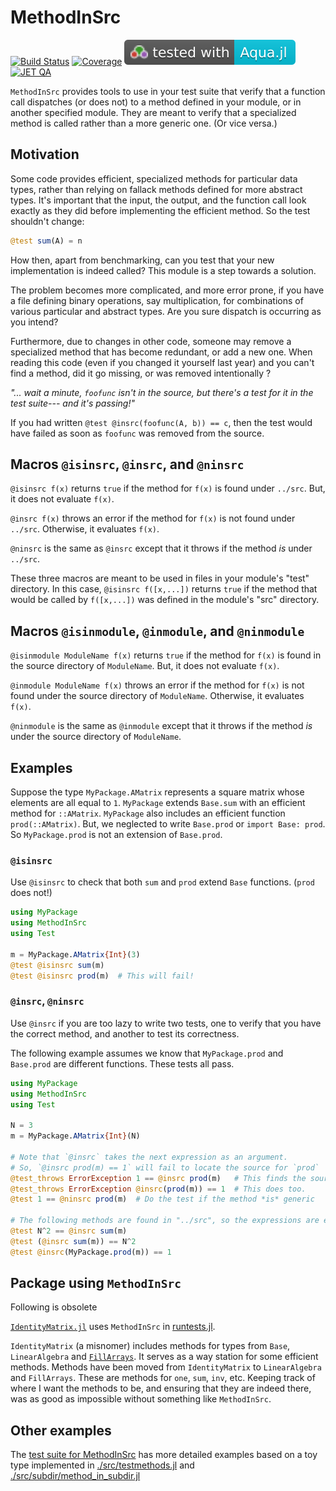 # MethodInSrc

[![Build Status](https://github.com/jlapeyre/MethodInSrc.jl/actions/workflows/CI.yml/badge.svg?branch=main)](https://github.com/jlapeyre/MethodInSrc.jl/actions/workflows/CI.yml?query=branch%3Amain)
[![Coverage](https://codecov.io/gh/jlapeyre/MethodInSrc.jl/branch/main/graph/badge.svg)](https://codecov.io/gh/jlapeyre/MethodInSrc.jl)
[![Aqua QA](https://raw.githubusercontent.com/JuliaTesting/Aqua.jl/main/badge.svg)](https://github.com/JuliaTesting/Aqua.jl)
[![JET QA](https://img.shields.io/badge/JET.jl-%E2%9C%88%EF%B8%8F-%23aa4444)](https://github.com/aviatesk/JET.jl)

`MethodInSrc` provides tools to use in your test suite that verify that
a function call dispatches (or does not) to a method defined in your module, or in another specified module.
They are meant to verify that a specialized method is called rather than a more generic one. (Or vice versa.)

## Motivation

Some code provides efficient, specialized methods for particular data types, rather than relying on fallack methods defined for more abstract types.
It's important that the input, the output, and the function call look exactly as they did before implementing the efficient method. So the test shouldn't change:
```julia
@test sum(A) = n
```
How then, apart from benchmarking, can you test that your new implementation is indeed called?
This module is a step towards a solution.

The problem becomes more complicated, and more error prone, if you have a file
defining binary operations, say multiplication, for combinations of various
particular and abstract types.  Are you sure dispatch is occurring as you intend?

Furthermore, due to changes in other code, someone may remove a specialized
method that has become redundant, or add a new one.  When reading this code
(even if you changed it yourself last year) and you can't find a method, did it
go missing, or was removed intentionally ?

_"... wait a minute, `foofunc` isn't in the source, but there's a test for it in the test suite--- and it's passing!"_

If you had written `@test @insrc(foofunc(A, b)) == c`, then the test would have failed as soon as `foofunc` was
removed from the source.

## Macros `@isinsrc`, `@insrc`, and `@ninsrc`

`@isinsrc f(x)` returns `true` if the method for `f(x)` is found under `../src`. But, it does not evaluate `f(x)`.

`@insrc f(x)` throws an error if the method for `f(x)` is not found under `../src`. Otherwise, it evaluates `f(x)`.

`@ninsrc` is the same as `@insrc` except that it throws if the method *is* under `../src`.

These three macros are meant to be used in files in your module's "test" directory.
In this case, `@isinsrc f([x,...])` returns `true` if the method that would be called by `f([x,...])` was defined
in the module's "src" directory.

## Macros `@isinmodule`, `@inmodule`, and `@ninmodule`

`@isinmodule ModuleName f(x)` returns `true` if the method for `f(x)` is found in the source directory
of `ModuleName`. But, it does not evaluate `f(x)`.

`@inmodule ModuleName f(x)` throws an error if the method for `f(x)` is not found under the source directory of `ModuleName`.
Otherwise, it evaluates `f(x)`.

`@ninmodule` is the same as `@inmodule` except that it throws if the method *is* under the source directory of `ModuleName`.

## Examples

Suppose the type `MyPackage.AMatrix` represents a square matrix whose elements are all equal to `1`.
`MyPackage` extends `Base.sum` with an efficient method for `::AMatrix`.
`MyPackage` also includes an efficient function `prod(::AMatrix)`.
But, we neglected to write `Base.prod` or `import Base: prod`.
So `MyPackage.prod` is not an extension of `Base.prod`.

### `@isinsrc`

Use `@isinsrc` to
check that both `sum` and `prod` extend `Base` functions. (`prod` does not!)
```julia
using MyPackage
using MethodInSrc
using Test

m = MyPackage.AMatrix{Int}(3)
@test @isinsrc sum(m)
@test @isinsrc prod(m)  # This will fail!
```

### `@insrc`, `@ninsrc`

Use `@insrc` if you are too lazy to write two tests,
one to verify that you have the correct method,
and another to test its correctness.

The following example assumes we know that `MyPackage.prod`
and `Base.prod` are different functions.
These tests all pass.
```julia
using MyPackage
using MethodInSrc
using Test

N = 3
m = MyPackage.AMatrix{Int}(N)

# Note that `@insrc` takes the next expression as an argument.
# So, `@insrc prod(m) == 1` will fail to locate the source for `prod`
@test_throws ErrorException 1 == @insrc prod(m)   # This finds the source for the method.
@test_throws ErrorException @insrc(prod(m)) == 1  # This does too.
@test 1 == @ninsrc prod(m)  # Do the test if the method *is* generic

# The following methods are found in "../src", so the expressions are evaluated
@test N^2 == @insrc sum(m)
@test (@insrc sum(m)) == N^2
@test @insrc(MyPackage.prod(m)) == 1
```

## Package using `MethodInSrc`

Following is obsolete

[`IdentityMatrix.jl`](https://github.com/jlapeyre/IdentityMatrix.jl) uses `MethodInSrc`
in [runtests.jl](https://github.com/jlapeyre/IdentityMatrix.jl/blob/main/test/runtests.jl).

`IdentityMatrix` (a misnomer) includes methods for types from `Base`, `LinearAlgebra`
and [`FillArrays`](https://github.com/JuliaArrays/FillArrays.jl). It serves as a way station for
some efficient methods. Methods have been moved from `IdentityMatrix` to `LinearAlgebra` and `FillArrays`.
These are methods for `one`, `sum`, `inv`, etc.
Keeping track of where I want the methods to be, and ensuring that they are indeed there, was as
good as impossible without something like `MethodInSrc`.

## Other examples

The [test suite for MethodInSrc](./test/runtests.jl) has more detailed examples
based on a toy type implemented in [./src/testmethods.jl](./src/testmethods.jl) 
and  [./src/subdir/method_in_subdir.jl](./src/subdir/method_in_subdir.jl)

<!--  LocalWords:  MethodInSrc Codecov splitpath src MyPackage AMatrix julia jl
 -->
<!--  LocalWords:  isinsrc ErrorException insrc ninsrc benchmarking ModuleName
 -->
<!--  LocalWords:  IdentityMatrix runtests LinearAlgebra FillArrays
 -->
